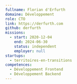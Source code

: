 ```yaml
---
fullname: Florian d'Erfurth
domaine: Développement
role: CTO
link: https://derfurth.com
github: derfurth
missions:
  - start: 2020-12-04
    end: 2024-06-30
    status: independent
    employer: null
startups:
  - territoires-en-transitions
competences:
  - Développement Frontend
  - Développement Backend
---
```

